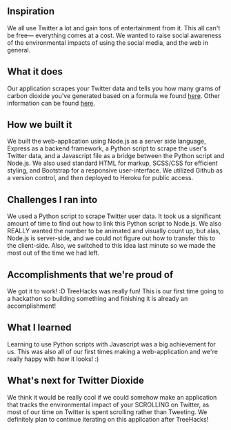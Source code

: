 ## Inspiration 
We all use Twitter a lot and gain tons of entertainment from it. This all can't be free— everything comes at a cost. We wanted to raise social awareness of the environmental impacts of using the social media, and the web in general.

## What it does 
Our application scrapes your Twitter data and tells you how many grams of carbon dioxide you've generated based on a formula we found [here](https://www.treehugger.com/clean-technology/twittering-adds-how-much-to-your-carbon-footprint.html). Other information can be found [here](https://climatecare.org/infographic-the-carbon-footprint-of-the-internet/).

## How we built it 
We built the web-application using Node.js as a server side language, Express as a backend framework, a Python script to scrape the user's Twitter data, and a Javascript file as a bridge between the Python script and Node.js. We also used standard HTML for markup, SCSS/CSS for efficient styling, and Bootstrap for a responsive user-interface. We utilized Github as a version control, and then deployed to Heroku for public access.

## Challenges I ran into 
We used a Python script to scrape Twitter user data. It took us a significant amount of time to find out how to link this Python script to Node.js. We also REALLY wanted the number to be animated and visually count up, but alas, Node.js is server-side, and we could not figure out how to transfer this to the client-side. Also, we switched to this idea last minute so we made the most out of the time we had left.

## Accomplishments that we're proud of 
We got it to work! :D TreeHacks was really fun! This is our first time going to a hackathon so building something and finishing it is already an accomplishment! 

## What I learned 
Learning to use Python scripts with Javascript was a big achievement for us. This was also all of our first times making a web-application and we're really happy with how it looks! :) 

## What's next for Twitter Dioxide 
We think it would be really cool if we could somehow make an application that tracks the environmental impact of your SCROLLING on Twitter, as most of our time on Twitter is spent scrolling rather than Tweeting. We definitely plan to continue iterating on this application after TreeHacks!
